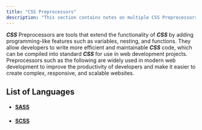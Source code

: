 ```yaml
---
title: "CSS Preprocessors"
description: "This section contains notes on multiple CSS Preprocessors."
---
```


***CSS*** Preprocessors are tools that extend the functionality of ***CSS*** by adding programming-like features such as variables, nesting, and functions. They allow developers to write more efficient and maintainable ***CSS*** code, which can be compiled into standard ***CSS*** for use in web development projects. Preprocessors such as the following are widely used in modern web development to improve the productivity of developers and make it easier to create complex, responsive, and scalable websites.

## List of Languages

- #### [SASS](./preprocessors/sass)
- #### [SCSS](./preprocessors/scss)
